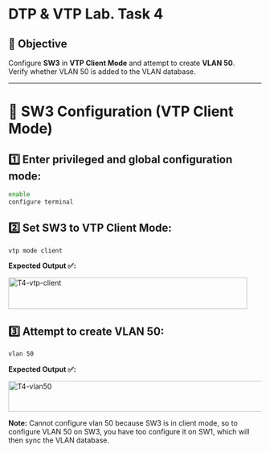 # DTP & VTP Lab. Task 4


## 🎯 Objective
Configure **SW3** in **VTP Client Mode** and attempt to create **VLAN 50**.  
Verify whether VLAN 50 is added to the VLAN database.

---

# 🧩 SW3 Configuration (VTP Client Mode)

## 1️⃣ Enter privileged and global configuration mode:
```bash
enable
configure terminal
```

## 2️⃣ Set SW3 to VTP Client Mode:
```bash
vtp mode client
```

**Expected Output ✅:**

<img width="475" height="63" alt="T4-vtp-client" src="https://github.com/user-attachments/assets/04107175-e6c7-4832-83ae-887908b5ebfe" />

## 3️⃣ Attempt to create VLAN 50:
```bash
vlan 50
```

**Expected Output ✅:**

<img width="661" height="61" alt="T4-vlan50" src="https://github.com/user-attachments/assets/6a406ad6-949b-4263-b305-d4ac8442981b" />

**Note:** Cannot configure vlan 50 because SW3 is in client mode, so to configure VLAN 50 on SW3, you have too configure it on SW1, which will then sync the VLAN database.
